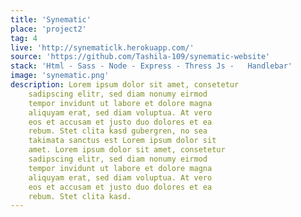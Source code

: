 ```yaml
---
title: 'Synematic'
place: 'project2'
tag: 4
live: 'http://synematiclk.herokuapp.com/'
source: 'https://github.com/Tashila-109/synematic-website'
stack: 'Html - Sass - Node - Express - Thress Js -   Handlebar'
image: 'synematic.png'
description: Lorem ipsum dolor sit amet, consetetur
    sadipscing elitr, sed diam nonumy eirmod
    tempor invidunt ut labore et dolore magna
    aliquyam erat, sed diam voluptua. At vero
    eos et accusam et justo duo dolores et ea
    rebum. Stet clita kasd gubergren, no sea
    takimata sanctus est Lorem ipsum dolor sit
    amet. Lorem ipsum dolor sit amet, consetetur
    sadipscing elitr, sed diam nonumy eirmod
    tempor invidunt ut labore et dolore magna
    aliquyam erat, sed diam voluptua. At vero
    eos et accusam et justo duo dolores et ea
    rebum. Stet clita kasd.
---
```

